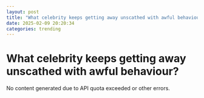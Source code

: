 ```yaml
---
layout: post
title: "What celebrity keeps getting away unscathed with awful behaviour?"
date: 2025-02-09 20:20:34
categories: trending
---
```


# What celebrity keeps getting away unscathed with awful behaviour?

No content generated due to API quota exceeded or other errors.

